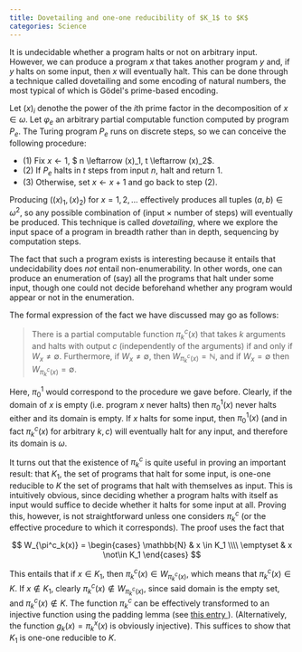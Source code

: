 ```yaml
---
title: Dovetailing and one-one reducibility of $K_1$ to $K$
categories: Science
---
```


It is undecidable whether a program halts or not on arbitrary input. However, we
can produce a program $x$ that takes another program $y$ and, if $y$ halts on some
input, then $x$ will eventually halt. This can be done through a technique
called dovetailing and some encoding of natural numbers, the most typical of
which is Gödel's prime-based encoding. 

Let $(x)_i$ denothe the power of the $i$th prime factor in the decomposition of
$x \in \omega$. Let $\varphi_e$ an arbitrary partial computable function
computed by program $P_e$. The Turing program $P_e$ runs on discrete steps, so
we can conceive the following procedure:

- (1) Fix $x \leftarrow 1$, $ n \leftarrow (x)_1, t \leftarrow (x)_2$. 
- (2) If $P_e$ halts in $t$ steps from input $n$, halt and return $1$. 
- (3) Otherwise, set $x \leftarrow x + 1$ and go back to step $(2)$.

Producing $((x)_1, (x)_2)$ for $x = 1, 2, \ldots$ effectively produces all
tuples $(a, b) \in \omega^2$, so any possible combination of (input $\times$
number of steps) will eventually be produced. This technique is called
*dovetailing*, where we explore the input space of a program in breadth rather
than in depth, sequencing by computation steps.

The fact that such a program exists is interesting because it entails that
undecidability does *not* entail non-enumerability. In other words, one can
produce an enumeration of (say) all the programs that halt under some input,
though one could not decide beforehand whether any program would appear or not
in the enumeration.

The formal expression of the fact we have discussed may go as follows:

> There is a partial computable function $\pi_k^{c}(x)$ that takes $k$
> arguments and halts with output $c$ (independently of the arguments) if and
> only if $W_x \neq \emptyset$. Furthermore, if $W_x \neq \emptyset$, then
> $W_{\pi_k^c(x)} = \mathbb{N}$, and if $W_x = \emptyset$ then
> $W_{\pi_k^c(x)} = \emptyset$.

Here, $\pi^1_0$ would correspond to the procedure we gave before. Clearly, if
the domain of $x$ is empty (i.e. program $x$ never halts) then $\pi^1_0(x)$
never halts either and its domain is empty. If $x$ halts for some input, then
$\pi^1_0(x)$ (and in fact $\pi_k^c(x)$ for arbitrary $k, c$) will eventually
halt for any input, and therefore its domain is $\omega$.

It turns out that the existence of $\pi_k^c$ is quite useful in proving an
important result: that $K_1$, the set of programs that halt for some input, 
is one-one reducible to $K$ the set of programs that halt with themselves as
input. This is intuitively obvious, since deciding whether a program halts with itself as
input would suffice to decide whether it halts for some input at all. Proving
this, however, is not straightforward unless one considers $\pi^c_k$ (or
the effective procedure to which it corresponds). The proof uses the fact that

$$
    W_{\pi^c_k(x)} = \begin{cases}
        \mathbb{N} & x \in K_1 \\\\
        \emptyset & x \not\in K_1
    \end{cases}
$$

This entails that if $x \in K_1$, then $\pi^c_k(x) \in W_{\pi^c_k(x)}$, which
means that $\pi^c_k(x) \in K$. If $x \not\in K_1$, clearly $\pi^c_k(x) \not\in
W_{\pi^c_k(x)}$, since said domain is the empty set, and $\pi^c_k(x) \not\in K$.
The function $\pi^c_k$ can be effectively transformed to an injective function
using the padding lemma (see [ this entry ](https://slopezpereyra.github.io/2025-06-22-PaddingLemmaInjection/)). 
(Alternatively, the function $g_k(x) = \pi_k^x(x)$ is obviously injective). This
suffices to show that $K_1$ is one-one reducible to $K$.




